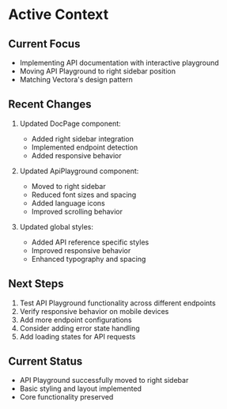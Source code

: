 # Active Context

## Current Focus
- Implementing API documentation with interactive playground
- Moving API Playground to right sidebar position
- Matching Vectora's design pattern

## Recent Changes
1. Updated DocPage component:
   - Added right sidebar integration
   - Implemented endpoint detection
   - Added responsive behavior

2. Updated ApiPlayground component:
   - Moved to right sidebar
   - Reduced font sizes and spacing
   - Added language icons
   - Improved scrolling behavior

3. Updated global styles:
   - Added API reference specific styles
   - Improved responsive behavior
   - Enhanced typography and spacing

## Next Steps
1. Test API Playground functionality across different endpoints
2. Verify responsive behavior on mobile devices
3. Add more endpoint configurations
4. Consider adding error state handling
5. Add loading states for API requests

## Current Status
- API Playground successfully moved to right sidebar
- Basic styling and layout implemented
- Core functionality preserved
